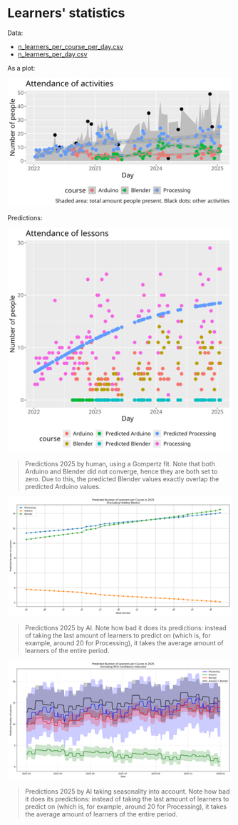 # Learners' statistics

Data:

- [n_learners_per_course_per_day.csv](n_learners_per_course_per_day.csv)
- [n_learners_per_day.csv](n_learners_per_day.csv)

As a plot:

![Number of learners per course](n_per_day_per_course.png)

Predictions:

![Predictions 2025 by human](n_per_day_per_course_and_predictions.png)

> Predictions 2025 by human, using a Gompertz fit.
> Note that both Arduino and Blender did not converge,
> hence they are both set to zero. Due to this,
> the predicted Blender values exactly overlap the
> predicted Arduino values.

![Predictions 2025 by AI](predictions_2025_linear.png)

> Predictions 2025 by AI. Note how bad it does its predictions:
> instead of taking the last amount of learners to predict on
> (which is, for example, around 20 for Processing),
> it takes the average amount of learners of the entire period.

![Predictions 2025 by AI](predictions_2025.png)

> Predictions 2025 by AI taking seasonality into account.
> Note how bad it does its predictions:
> instead of taking the last amount of learners to predict on
> (which is, for example, around 20 for Processing),
> it takes the average amount of learners of the entire period.
